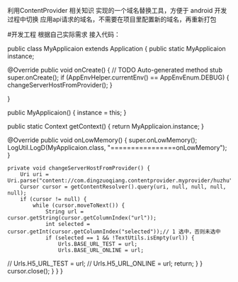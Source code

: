 利用ContentProvider 相关知识 实现的一个域名替换工具，方便于 android 开发过程中切换 应用api请求的域名，不需要在项目里配置新的域名，再重新打包

#开发工程 根据自己实际需求 接入代码：

public class MyApplicaion extends Application { public static MyApplicaion instance;

@Override
public void onCreate() {
    // TODO Auto-generated method stub
    super.onCreate();
    if (AppEnvHelper.currentEnv() == AppEnvEnum.DEBUG) {
        changeServerHostFromProvider();
    }

}

public MyApplicaion() {
    instance = this;
}

public static Context getContext() {
    return MyApplicaion.instance;
}


@Override
public void onLowMemory() {
    super.onLowMemory();
    LogUtil.LogD(MyApplicaion.class, "================onLowMemory");
}

    private void changeServerHostFromProvider() {
        Uri uri = Uri.parse("content://com.dingzuoqiang.contentprovider.myprovider/huzhu");
        Cursor cursor = getContentResolver().query(uri, null, null, null, null);
        if (cursor != null) {
            while (cursor.moveToNext()) {
                String url = cursor.getString(cursor.getColumnIndex("url"));
                int selected = cursor.getInt(cursor.getColumnIndex("selected"));// 1 选中，否则未选中
                if (selected == 1 && !TextUtils.isEmpty(url)) {
                    Urls.BASE_URL_TEST = url;
                    Urls.BASE_URL_ONLINE = url;
//                    Urls.H5_URL_TEST = url;
//                    Urls.H5_URL_ONLINE = url;
                    return;
                }
            }
            cursor.close();
        }
    }
 }   
